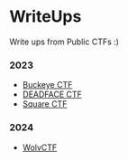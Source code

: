 # WriteUps
Write ups from Public CTFs :)

### 2023

- [Buckeye CTF](./BuckeyeCTF_2023/)
- [DEADFACE CTF](./DEADFACE_2023/)
- [Square CTF](./SquareCTF_2023/)

### 2024

- [WolvCTF](./WolvCTF_2024/)